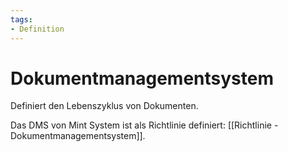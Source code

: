 ```yaml
---
tags:
- Definition
---
```

# Dokumentmanagementsystem

Definiert den Lebenszyklus von Dokumenten.

Das DMS von Mint System ist als Richtlinie definiert: [[Richtlinie - Dokumentmanagementsystem]].